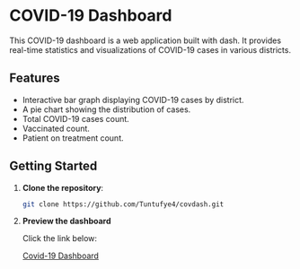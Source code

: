 # COVID-19 Dashboard 


This COVID-19 dashboard is a web application built with dash. It provides real-time statistics and visualizations of COVID-19 cases in various districts.

## Features

- Interactive bar graph displaying COVID-19 cases by district.
- A pie chart showing the distribution of cases.
- Total COVID-19 cases count.
- Vaccinated count.
- Patient on treatment count.

## Getting Started


1. **Clone the repository**:

   ```bash
   git clone https://github.com/Tuntufye4/covdash.git


2. **Preview the dashboard**
   
   Click the link below:
   
   [Covid-19 Dashboard](https://covdash.onrender.com/)
  
